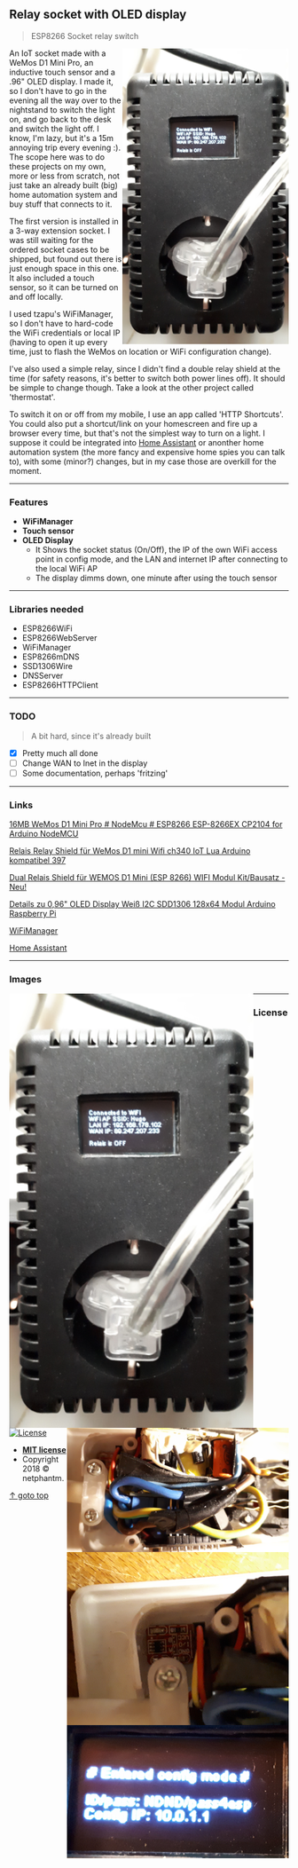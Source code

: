 ## Relay socket with OLED display
> ESP8266 Socket relay switch

<img src="https://github.com/netphantm/Arduino_relais-display/raw/master/pics/pic-01.png" width="300" align="right" />

An IoT socket made with a WeMos D1 Mini Pro, an inductive touch sensor and a .96" OLED display. I made it, so I don't have to go in the evening all the way over to the nightstand to switch the light on, and go back to the desk and switch the light off. I know, I'm lazy, but it's a 15m annoying trip every evening :). The scope here was to do these projects on my own, more or less from scratch, not just take an already built (big) home automation system and buy stuff that connects to it.

The first version is installed in a 3-way extension socket. I was still waiting for the ordered socket cases to be shipped, but found out there is just enough space in this one. It also included a touch sensor, so it can be turned on and off locally.

I used tzapu's WiFiManager, so I don't have to hard-code the WiFi credentials or local IP (having to open it up every time, just to flash the WeMos on location or WiFi configuration change).

I've also used a simple relay, since I didn't find a double relay shield at the time (for safety reasons, it's better to switch both power lines off). It should be simple to change though. Take a look at the other project called 'thermostat'.

To switch it on or off from my mobile, I use an app called 'HTTP Shortcuts'. You could also put a shortcut/link on your homescreen and fire up a browser every time, but that's not the simplest way to turn on a light. I suppose it could be integrated into [Home Assistant](https://hass.io/) or anonther home automation system (the more fancy and expensive home spies you can talk to), with some (minor?) changes, but in my case those are overkill for the moment. 

---

### Features
- **WiFiManager**
- **Touch sensor**
- **OLED Display**
    - It Shows the socket status (On/Off), the IP of the own WiFi access point in config mode, and the LAN and internet IP after connecting to the local WiFi AP
    - The display dimms down, one minute after using the touch sensor

---

### Libraries needed

- ESP8266WiFi
- ESP8266WebServer
- WiFiManager
- ESP8266mDNS
- SSD1306Wire
- DNSServer
- ESP8266HTTPClient

---

### TODO
> A bit hard, since it's already built
- [x] Pretty much all done
- [ ] Change WAN to Inet in the display
- [ ] Some documentation, perhaps 'fritzing'

---

### Links

[16MB WeMos D1 Mini Pro # NodeMcu # ESP8266 ESP-8266EX CP2104 for Arduino NodeMCU](https://www.ebay.de/itm/16MB-WeMos-D1-Mini-Pro-NodeMcu-ESP8266-ESP-8266EX-CP2104-for-Arduino-NodeMCU/272405937539?ssPageName=STRK%3AMEBIDX%3AIT&_trksid=p2057872.m2749.l2649)

[Relais Relay Shield für WeMos D1 mini Wifi ch340 IoT Lua Arduino kompatibel 397](https://www.ebay.de/itm/Relais-Relay-Shield-f%C3%BCr-WeMos-D1-mini-Wifi-ch340-IoT-Lua-Arduino-kompatibel-397/272273602704?ssPageName=STRK%3AMEBIDX%3AIT&_trksid=p2057872.m2749.l2649)

[Dual Relais Shield für WEMOS D1 Mini (ESP 8266) WIFI Modul Kit/Bausatz -Neu!](https://www.ebay.de/itm/Dual-Relais-Shield-fur-WEMOS-D1-Mini-ESP-8266-WIFI-Modul-Kit-Bausatz-Neu/143054227109?_trkparms=aid%3D333200%26algo%3DCOMP.MBE%26ao%3D1%26asc%3D20140107084234%26meid%3Df7ec875706584a5497b0bdaa8d4e8cbc%26pid%3D100011%26rk%3D3%26rkt%3D12%26sd%3D143021212740%26itm%3D143054227109&_trksid=p2047675.c100011.m1850)

[ Details zu  0,96" OLED Display Weiß I2C SDD1306 128x64 Modul Arduino Raspberry Pi](https://www.ebay.de/itm/0-96-OLED-Display-Wei%C3%9F-I2C-SDD1306-128x64-Modul-Arduino-Raspberry-Pi/162465864403?ssPageName=STRK%3AMEBIDX%3AIT&_trksid=p2057872.m2749.l2649)

[WiFiManager](https://github.com/tzapu/WiFiManager)

[Home Assistant](http://hass.io/)

---

### Images

<img src="https://github.com/netphantm/Arduino_relais-display/raw/master/pics/pic-01.png" alt="pic-01" width="440px" align="left"> 
<img src="https://github.com/netphantm/Arduino_relais-display/raw/master/pics/pic-02.png" alt="pic-02" width="400px" align="right">

<img src="https://github.com/netphantm/Arduino_relais-display/raw/master/pics/pic-03.png" alt="pic-03" width="400px" align="right">

<img src="https://github.com/netphantm/Arduino_relais-display/raw/master/pics/pic-04.png" alt="pic-04" width="400px" align="right">

---

### License

[![License](http://img.shields.io/:license-mit-blue.svg?style=flat-square)](http://badges.mit-license.org)

- **[MIT license](http://opensource.org/licenses/mit-license.php)**
- Copyright 2018 © netphantm.

[↑ goto top](#Relay-socket-with-OLED-display)

